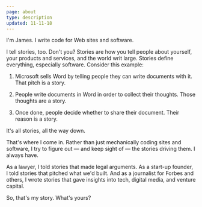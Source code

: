 ```yaml
---
page: about
type: description
updated: 11-11-18
---
```


I'm James. I write code for Web sites and software. 

I tell stories, too. Don't you? Stories are how you tell people about yourself, your products and services, and the world writ large. Stories define everything, especially software. Consider this example:

1. Microsoft sells Word by telling people they can write documents with it. 
    That pitch is a story.  

2. People write documents in Word in order to collect their thoughts. 
    Those thoughts are a story.

3. Once done, people decide whether to share their document. 
    Their reason is a story.

It's all stories, all the way down. 

That's where I come in. Rather than just mechanically coding sites and software, I try to figure out — and keep sight of — the stories driving them. I always have.

As a lawyer, I told stories that made legal arguments. As a start-up founder, I told stories that pitched what we'd built. And as a journalist for Forbes and others, I wrote stories that gave insights into tech, digital media, and venture capital. 

So, that's my story. What's yours?
